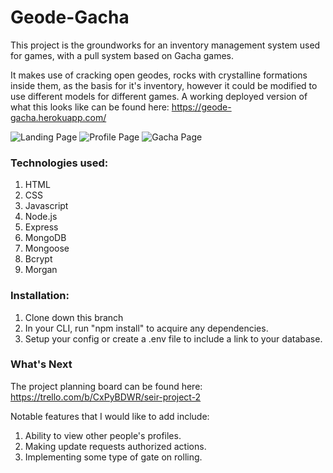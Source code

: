 # Geode-Gacha
This project is the groundworks for an inventory management system used for games, with a pull system based on Gacha games.

It makes use of cracking open geodes, rocks with crystalline formations inside them, as the basis for it's inventory, however it could be modified to use different models for different games.
A working deployed version of what this looks like can be found here: https://geode-gacha.herokuapp.com/

![Landing Page](https://cdn.discordapp.com/attachments/549737150111809546/824792229511036978/unknown.png)
![Profile Page](https://cdn.discordapp.com/attachments/549737150111809546/824794985475735592/unknown.png)
![Gacha Page](https://cdn.discordapp.com/attachments/549737150111809546/824792391948173332/unknown.png)

### Technologies used:
1. HTML
2. CSS
3. Javascript
4. Node.js
5. Express
6. MongoDB
7. Mongoose
8. Bcrypt
9. Morgan

### Installation:
1. Clone down this branch
2. In your CLI, run "npm install" to acquire any dependencies.
3. Setup your config or create a .env file to include a link to your database.

### What's Next
The project planning board can be found here: https://trello.com/b/CxPyBDWR/seir-project-2

Notable features that I would like to add include:
1. Ability to view other people's profiles.
2. Making update requests authorized actions.
3. Implementing some type of gate on rolling.
